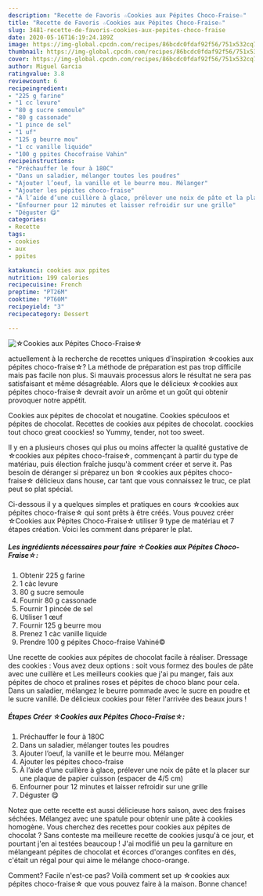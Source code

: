 ```yaml
---
description: "Recette de Favoris ☆Cookies aux Pépites Choco-Fraise☆"
title: "Recette de Favoris ☆Cookies aux Pépites Choco-Fraise☆"
slug: 3481-recette-de-favoris-cookies-aux-pepites-choco-fraise
date: 2020-05-16T16:19:24.189Z
image: https://img-global.cpcdn.com/recipes/86bcdc0fdaf92f56/751x532cq70/☆cookies-aux-pepites-choco-fraise☆-photo-principale-de-la-recette.jpg
thumbnail: https://img-global.cpcdn.com/recipes/86bcdc0fdaf92f56/751x532cq70/☆cookies-aux-pepites-choco-fraise☆-photo-principale-de-la-recette.jpg
cover: https://img-global.cpcdn.com/recipes/86bcdc0fdaf92f56/751x532cq70/☆cookies-aux-pepites-choco-fraise☆-photo-principale-de-la-recette.jpg
author: Miguel Garcia
ratingvalue: 3.8
reviewcount: 6
recipeingredient:
- "225 g farine"
- "1 cc levure"
- "80 g sucre semoule"
- "80 g cassonade"
- "1 pince de sel"
- "1 uf"
- "125 g beurre mou"
- "1 cc vanille liquide"
- "100 g ppites Chocofraise Vahin"
recipeinstructions:
- "Préchauffer le four à 180C"
- "Dans un saladier, mélanger toutes les poudres"
- "Ajouter l’oeuf, la vanille et le beurre mou. Mélanger"
- "Ajouter les pépites choco-fraise"
- "À l’aide d’une cuillère à glace, prélever une noix de pâte et la placer sur une plaque de papier cuisson (espacer de 4/5 cm)"
- "Enfourner pour 12 minutes et laisser refroidir sur une grille"
- "Déguster 😋"
categories:
- Recette
tags:
- cookies
- aux
- ppites

katakunci: cookies aux ppites 
nutrition: 199 calories
recipecuisine: French
preptime: "PT26M"
cooktime: "PT60M"
recipeyield: "3"
recipecategory: Dessert

---
```



![☆Cookies aux Pépites Choco-Fraise☆](https://img-global.cpcdn.com/recipes/86bcdc0fdaf92f56/751x532cq70/☆cookies-aux-pepites-choco-fraise☆-photo-principale-de-la-recette.jpg)

actuellement à la recherche de recettes uniques d'inspiration ☆cookies aux pépites choco-fraise☆? La méthode de préparation est pas trop difficile mais pas facile non plus. Si mauvais processus alors le résultat ne sera pas satisfaisant et même désagréable. Alors que le délicieux ☆cookies aux pépites choco-fraise☆ devrait avoir un arôme et un goût qui obtenir provoquer notre appétit.

Cookies aux pépites de chocolat et nougatine. Cookies spéculoos et pépites de chocolat. Recettes de cookies aux pépites de chocolat. coockies tout choco great coockies! so Yummy, tender, not too sweet.

Il y en a plusieurs choses qui plus ou moins affecter la qualité gustative de ☆cookies aux pépites choco-fraise☆, commençant à partir du type de matériau, puis élection fraîche jusqu'à comment créer et serve it. Pas besoin de déranger si préparez un bon ☆cookies aux pépites choco-fraise☆ délicieux dans house, car tant que vous connaissez le truc, ce plat peut so plat spécial.


Ci-dessous il y a quelques simples et pratiques en cours ☆cookies aux pépites choco-fraise☆ qui sont prêts à être créés. Vous pouvez créer ☆Cookies aux Pépites Choco-Fraise☆ utiliser 9 type de matériau et 7 étapes création. Voici les comment dans préparer le plat.

<!--inarticleads1-->

##### Les ingrédients nécessaires pour faire ☆Cookies aux Pépites Choco-Fraise☆:

1. Obtenir 225 g farine
1.  1 càc levure
1.  80 g sucre semoule
1. Fournir 80 g cassonade
1. Fournir 1 pincée de sel
1. Utiliser 1 œuf
1. Fournir 125 g beurre mou
1. Prenez 1 càc vanille liquide
1. Prendre 100 g pépites Choco-fraise Vahiné©


Une recette de cookies aux pépites de chocolat facile à réaliser. Dressage des cookies : Vous avez deux options : soit vous formez des boules de pâte avec une cuillère et Les meilleurs cookies que j&#39;ai pu manger, fais aux pépites de choco et pralines roses et pépites de choco blanc pour cela. Dans un saladier, mélangez le beurre pommade avec le sucre en poudre et le sucre vanillé. De délicieux cookies pour fêter l&#39;arrivée des beaux jours ! 

<!--inarticleads2-->

##### Étapes Créer ☆Cookies aux Pépites Choco-Fraise☆:

1. Préchauffer le four à 180C
1. Dans un saladier, mélanger toutes les poudres
1. Ajouter l’oeuf, la vanille et le beurre mou. Mélanger
1. Ajouter les pépites choco-fraise
1. À l’aide d’une cuillère à glace, prélever une noix de pâte et la placer sur une plaque de papier cuisson (espacer de 4/5 cm)
1. Enfourner pour 12 minutes et laisser refroidir sur une grille
1. Déguster 😋


Notez que cette recette est aussi délicieuse hors saison, avec des fraises séchées. Mélangez avec une spatule pour obtenir une pâte à cookies homogène. Vous cherchez des recettes pour cookies aux pépites de chocolat ? Sans conteste ma meilleure recette de cookies jusqu&#39;à ce jour, et pourtant j&#39;en ai testées beaucoup ! J&#39;ai modifié un peu la garniture en mélangeant pépites de chocolat et écorces d&#39;oranges confites en dés, c&#39;était un régal pour qui aime le mélange choco-orange. 


Comment? Facile n'est-ce pas? Voilà comment set up ☆cookies aux pépites choco-fraise☆ que vous pouvez faire à la maison. Bonne chance!
